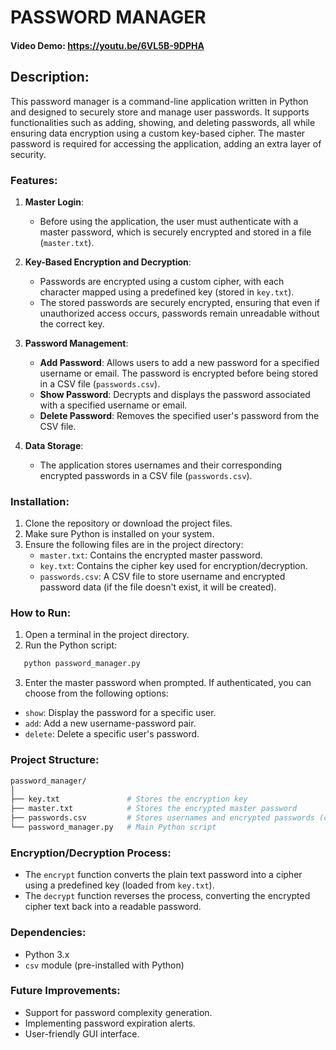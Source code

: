 # PASSWORD MANAGER

#### Video Demo: https://youtu.be/6VL5B-9DPHA

## Description:

This password manager is a command-line application written in Python and designed to securely store and manage user passwords. It supports functionalities such as adding, showing, and deleting passwords, all while ensuring data encryption using a custom key-based cipher. The master password is required for accessing the application, adding an extra layer of security.

### Features:

1. **Master Login**:
   - Before using the application, the user must authenticate with a master password, which is securely encrypted and stored in a file (`master.txt`).

2. **Key-Based Encryption and Decryption**:
   - Passwords are encrypted using a custom cipher, with each character mapped using a predefined key (stored in `key.txt`).
   - The stored passwords are securely encrypted, ensuring that even if unauthorized access occurs, passwords remain unreadable without the correct key.

3. **Password Management**:
   - **Add Password**: Allows users to add a new password for a specified username or email. The password is encrypted before being stored in a CSV file (`passwords.csv`).
   - **Show Password**: Decrypts and displays the password associated with a specified username or email.
   - **Delete Password**: Removes the specified user's password from the CSV file.

4. **Data Storage**:
   - The application stores usernames and their corresponding encrypted passwords in a CSV file (`passwords.csv`).

### Installation:

1. Clone the repository or download the project files.
2. Make sure Python is installed on your system.
3. Ensure the following files are in the project directory:
   - `master.txt`: Contains the encrypted master password.
   - `key.txt`: Contains the cipher key used for encryption/decryption.
   - `passwords.csv`: A CSV file to store username and encrypted password data (if the file doesn't exist, it will be created).

### How to Run:

1. Open a terminal in the project directory.
2. Run the Python script:
```bash
   python password_manager.py
```
3. Enter the master password when prompted. If authenticated, you can choose from the following options:
- `show`: Display the password for a specific user.
- `add`: Add a new username-password pair.
- `delete`: Delete a specific user's password.

### Project Structure:

```bash
password_manager/
│
├── key.txt               # Stores the encryption key
├── master.txt            # Stores the encrypted master password
├── passwords.csv         # Stores usernames and encrypted passwords (created automatically)
└── password_manager.py   # Main Python script
```

### Encryption/Decryption Process:

- The `encrypt` function converts the plain text password into a cipher using a predefined key (loaded from `key.txt`).
- The `decrypt` function reverses the process, converting the encrypted cipher text back into a readable password.

### Dependencies:

- Python 3.x
- `csv` module (pre-installed with Python)

### Future Improvements:
- Support for password complexity generation.
- Implementing password expiration alerts.
- User-friendly GUI interface.
